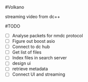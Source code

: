 #Volkano

streaming video from dc++

#TODO
- [ ] Analyse packets for nmdc protocol
- [ ] Figure out boost asio
- [ ] Connect to dc hub
- [ ] Get list of files
- [ ] Index files in search server
- [ ] design ui
- [ ] retrieve metadata
- [ ] Connect UI and streaming
